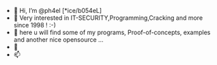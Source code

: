 - 👋 Hi, I’m @ph4el [*ice/b054eL] 
- 👀 Very interested in IT-SECURITY,Programming,Cracking and more since 1998 ! :-) 
- 🌱 here u will find some of my programs, Proof-of-concepts, examples and another nice opensource ...
- 💞️ 
- 📫
